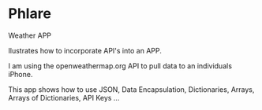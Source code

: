 # Phlare
Weather APP

Ilustrates how to incorporate API's into an APP.

I am using the openweathermap.org API to pull data to an individuals iPhone.

This app shows how to use JSON, Data Encapsulation, Dictionaries, Arrays, Arrays of Dictionaries, API Keys ...

